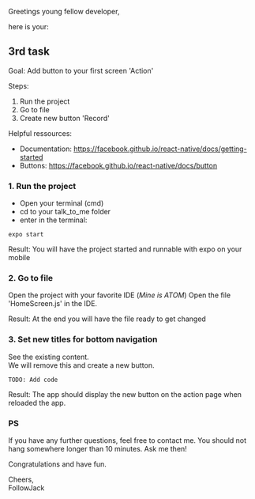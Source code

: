 Greetings young fellow developer,

here is your:     
## 3rd task    

Goal: Add button to your first screen 'Action'  

Steps:
1. Run the project
2. Go to file
3. Create new button 'Record'

Helpful ressources:
- Documentation: https://facebook.github.io/react-native/docs/getting-started
- Buttons: https://facebook.github.io/react-native/docs/button

### 1. Run the project

- Open your terminal (cmd)
- cd to your talk_to_me folder
- enter in the terminal:
```
expo start
```
Result: You will have the project started and runnable with expo on your mobile   

### 2. Go to file
Open the project with your favorite IDE (*Mine is ATOM*)
Open the file 'HomeScreen.js' in the IDE.

Result: At the end you will have the file ready to get changed


### 3. Set new titles for bottom navigation
See the existing content.    
We will remove this and create a new button.    
```
TODO: Add code
```  

Result: The app should display the new button on the action page when reloaded the app.



### PS
If you have any further questions, feel free to contact me. You should not hang somewhere longer than 10 minutes. Ask me then!

Congratulations and have fun.     

Cheers,    
FollowJack  
